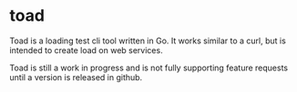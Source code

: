 # toad
Toad is a loading test cli tool written in Go. It works similar to a curl, but is intended to create load on web services.

Toad is still a work in progress and is not fully supporting feature requests until a version is released in github.
